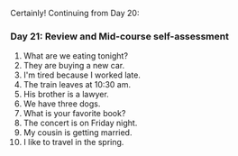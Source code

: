 Certainly! Continuing from Day 20:



### Day 21: Review and Mid-course self-assessment
1. What are we eating tonight?
2. They are buying a new car.
3. I'm tired because I worked late.
4. The train leaves at 10:30 am.
5. His brother is a lawyer.
6. We have three dogs.
7. What is your favorite book?
8. The concert is on Friday night.
9. My cousin is getting married.
10. I like to travel in the spring.